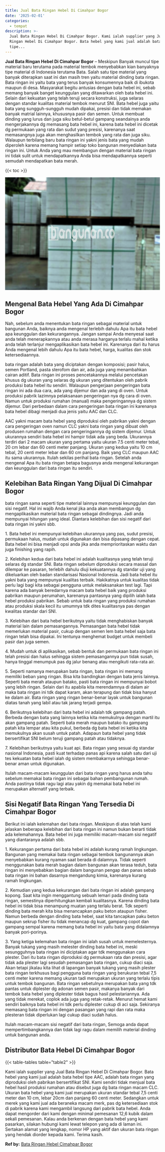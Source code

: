```yaml
---
title: Jual Bata Ringan Hebel Di Cimahpar Bogor
date: '2025-02-01'
categories:
  - tempat
description: >-
  Jual Bata Ringan Hebel Di Cimahpar Bogor. Kami ialah supplier yang Jual Bata
  Ringan Hebel Di Cimahpar Bogor. Bata hebel yang kami jual adalah bata hebel
  tipe...
---
```


**Jual Bata Ringan Hebel Di Cimahpar Bogor** – Meskipun Banyak muncul tipe material baru terutama pada material tembok menyebabkan kian banyaknya tipe material di Indonesia terutama Bata. Salah satu tipe material yang banyak diterapkan saat ini dan masih tren yaitu material dinding bata ringan. Bata ringan ini yaitu bata yang terus banyak konsumennya baik di ibukota maupun di desa. Masyarakat begitu antusias dengan bata hebel ini, sebab memang banyak banget keunggulan yang ditawarkan oleh bata hebel ini. Selain dari kekuatan yang telah teruji secara konstruksi, juga selaras dengan standar kualitas material tembok menurut SNI. Bata hebel juga yaitu bata yang sungguh-sungguh mudah dipakai, presisi dan tidak memakan banyak matrial lainnya, khususnya pasir dan semen. Untuk membuat dinding yang lurus dan juga siku betul-betul gampang seandainya anda mengerjakannya dg memasang bata hebel ini, karena bata hebel ini dicetak dg permukaan yang rata dan sudut yang presisi, karenanya saat memasangnya juga akan menghasilkan tembok yang rata dan juga siku. Walaupun terbilang baru bata ringan ini yakni jenis bata yang mudah diperoleh karena memang hampir setiap toko bangunan menyediakan bata ringan ini. Untuk Anda yang mau membangun dengan material bata ringan ini tidak sulit untuk mendapatkannya Anda bisa mendapatkannya seperti semudah mendapatkan bata merah.

{{< toc >}}

![Jual Bata Ringan Hebel Di Cimahpar Bogor](/images/jual-hebel-murah-15.png)

## Mengenal Bata Hebel Yang Ada Di Cimahpar Bogor

Nah, sebelum anda menentukan bata ringan sebagai material untuk bangunan Anda, baiknya anda mengenal terlebih dahulu Apa itu bata hebel apa keunggulan dan kekurangannya. Jangan sampai Anda menyesal saat anda telah menerapkannya atau anda merasa harganya terlalu mahal ketika anda telah terlanjur mengaplikasikan bata hebel ini. Karenanya dari itu harus Anda mengenal lebih dahulu Apa itu bata hebel, harga, kualitas dan stok ketersediaannya.

bata ringan adalah bata yang diciptakan dengan komposisi; pasir halus, semen Portland, pasta sterofom dan air, ada juga yang menambahkan cairan aditif. Bata ringan ini proses pencetakannya melalui pencetakan khusus dg ukuran yang selaras dg ukuran yang ditentukan oleh pabrik produksi bata hebel itu sendiri. Walaupun pengerjaan pengeringan bata ringan ini ada dua cara, ada yang dijemur dan ada yang di oven. Untuk produksi pabrik lazimnya pelaksanaan pengeringan nya dg cara di oven. Namun untuk produksi rumahan (manual) maka pengeringannya dg sistem dijemur. Dari perbedaan dalam cara pengeringan bata ringan ini karenanya bata hebel dibagi menjadi dua jenis yaitu AAC dan CLC.

AAC yakni macam bata hebel yang diproduksi oleh pabrikan yakni dengan cara pengeringan oven namun CLC yakni bata ringan yang dibuat oleh produsen rumahan dengan cara pengeringannya dg sistem dijemur. Untuk ukurannya sendiri bata hebel ini hampir tidak ada yang beda. Ukurannya terdiri dari 2 macam ukuran yang pertama yaitu ukuran 7.5 centi meter tebal, 20 cm lebar dan 60 centi meter panjang. Ukuran yang kedua yaitu 10 cm tebal, 20 centi meter lebar dan 60 cm panjang. Baik yang CLC maupun AAC itu sama ukurannya. Itulah sekilas perihal bata ringan. Setelah anda mengenal Apa itu bata ringan betapa bagusnya anda mengenal kekurangan dan keunggulan dari bata ringan itu sendiri.

## Kelebihan Bata Ringan Yang Dijual Di Cimahpar Bogor

bata ringan sama seperti tipe material lainnya mempunyai keunggulan dan sisi negatif. Hal ini wajib Anda kenal jika anda akan membangun dg mengaplikasikan material bata ringan sebagai dindingnya. Jadi anda mempunyai hitungan yang ideal. Diantara kelebihan dan sisi negatif dari bata ringan ini yakni sbb.

1\. Bata hebel ini mempunyai kelebihan ukurannya yang pas, sudut presisi, permukaan halus, mudah untuk digunakan dan bisa dipasang dengan cepat. Bata hebel ini bisa menjadi opsi anda jika anda memprioritaskan waktu dan juga finishing yang rapih.

2\. Kelebihan kedua dari bata hebel ini adalah kualitasnya yang telah teruji selaras dg standar SNI. Bata ringan sebelum diproduksi secara massal dan dilempar ke pasaran, terlebih dahulu diuji kekuatannya dg standar uji yang dikeluarkan oleh badan standarisasi Nasional Indonesia. Jadi bata hebel itu yakni bata yang mempunyai kualitas terbaik. Hakikatnya untuk kualitas tidak perlu lagi bagi kita sebagai pengguna untuk melaksanakan test lagi. Tapi karena ada banyak beredarnya macam bata hebel baik yang produksi pabrikan maupun perumahan, karenanya pantasnya yang dipilih ialah bata hebel produksi pabrikan. Sebab untuk bata ringan yang produksi rumahan atau produksi skala kecil itu umumnya tdk dites kualitasnya pas dengan kwalitas standar dari SNI.

3\. Kelebihan dari bata hebel berikutnya yaitu tidak menghabiskan banyak material lain dalam pemasangannya. Pemasangan bata hebel tidak memerlukan material pasir, cukup dengan semen lem bata hebel saja bata ringan telah bisa dipakai. Ini tentunya menghemat budget untuk membeli pasir dan juga semen.

4\. Mudah untuk di aplikasikan, sebab bentuk dan permukaan bata ringan ini telah presisi dan halus sehingga sistem pemasangannya pun tidak susah, hanya tinggal menumpuk pas dg jalur benang atau mengikuti rata-rata air.

5\. Seperti namanya merupakan bata ringan, bata ringan ini memang memiliki beban yang ringan. Bisa kita bandingkan dengan bata jenis lainnya. Seperti bata merah ataupun batako, pasti bata ringan ini mempunyai bobot yang lebih ringan. Selain dari itu apabila kita merendamnya di dalam air maka bata ringan ini tdk dapat karam, akan terapung dan tidak bisa hanyut ke dalam air. Bata ringan yang ringan benar-benar layak untuk bangunan diatas tanah yang labil atau tak jarang terjadi gempa.

6\. Berikutnya kelebihan dari bata hebel ini adalah tdk gampang patah. Berbeda dengan bata yang lainnya ketika kita memukulnya dengan martil itu akan gampang patah. Seperti bata merah maupun batako itu gampang patah kita lempar atau kita pukul, berbeda dg bata hebel ini ketika kita memukulnya akan susah untuk patah. Adapaun bata hebel yang tidak bersertifikat SNI belum teruji gampang patah atau tidaknya.

7\. Kelebihan berikutnya yaitu kuat api. Bata ringan yang sesuai dg standar nasional Indonesia, pasti kuat terhadap panas api karena salah satu dari uji tes kekuatan bata hebel ialah dg sistem membakarnya sehingga benar-benar aman untuk digunakan.

Itulah macam-macam keunggulan dari bata ringan yang harus anda tahu sebelum memakai bata ringan ini sebagai bahan pembangunan rumah. Anda pastinya tidak ragu lagi atau yakin dg memakai bata hebel ini merupakan alternatif yang terbaik.

## Sisi Negatif Bata Ringan Yang Tersedia Di Cimahpar Bogor

Berikut ini ialah kelemahan dari bata ringan. Meskipun di atas telah kami jelaskan beberapa kelebihan dari bata ringan ini namun bukan berarti tidak ada kelemahannya. Bata hebel ini juga memiliki macam-macam sisi negatif yang diantaranya adalah sbb.

1\. Kekurangan pertama dari bata hebel ini adalah kurang ramah lingkungan. Bangunan yang memakai bata ringan sebagai tembok bangunannya akan menyebabkan kurang nyaman saat berada di dalamnya. Tidak seperti menggunakan bata merah bagian dalam bangunan akan terasa teduh, bata ringan ini menyebabkan bagian dalam bangunan pengap dan panas sebab bata ringan ini bahan dasarnya mengandung kimia, karenanya kurang ramah lingkungan.

2\. Kemudian yang kedua kekurangan dari bata ringan ini adalah gampang kopong. Saat kita ingin menggantung sebuah lemari pada dinding bata ringan, semestinya diperhitungkan kembali kualitasnya. Karena dinding bata hebel ini tidak bisa menampung muatan yang terlalu berat. Tdk seperti dinding bata merah kita bisa menancapkan paku beton ataupun fisher. Namun berbeda dengan dinding bata hebel, saat kita tancapkan paku beton maupun sekrup fisher itu tidak menancap dg kuat, gampang copot dan gampang sempal karena memang bata hebel ini yaitu bata yang didalamnya banyak pori-porinya.

3\. Yang ketiga kelemahan bata ringan ini ialah susah untuk memelesternya. Banyak tukang yang masih melester dinding bata hebel ini, meski sesungguhnya bata ringan ini diciptakan agar tdk menggunakan cara plester. Dari itu bata ringan diproduksi dg permukaan rata dan presisi, agar tidak ada plester lagi sesudah pemasangan bata ringan, cukup diaci saja. Akan tetapi jikalau kita lihat di lapangan banyak tukang yang masih plester bata ringan terkhusus bagi pengguna bata ringan yang berukuran tebal 7,5 centi meter karena memang ukuran tadi merupakan ukuran yang terlalu tipis untuk tembok bangunan. Bata ringan sebetulnya merupakan bata yang tdk pantas untuk diplester dg adonan semen pasir, makanya banyak dari tembok bata hebel yang diplester tidak bagus hasil pelestariannya. Ada yang tidak merekat, coplok ada juga yang retak-retak. Menurut hemat kami sendiri baiknya bata hebel ini tdk perlu diplester cukup di aci saja. Sekiranya memasang bata ringan ini dengan pasangan yang rapi dan rata maka plesteran tidak diperlukan lagi cukup diaci sudah halus.

Itulah macam-macam sisi negatif dari bata ringan, Semoga anda dapat mempertimbangkannya dan tidak lagi ragu dalam memilih material dinding untuk bangunan anda.

## Distributor Bata Hebel Di Cimahpar Bogor

{{< table-tables table="table2" >}}

Kami ialah supplier yang Jual Bata Ringan Hebel Di Cimahpar Bogor. Bata hebel yang kami jual adalah bata hebel tipe AAC, adalah bata ringan yang diproduksi oleh pabrikan bersertifikat SNI. Kami sendiri tidak menjual bata hebel hasil produksi rumahan atau disebut juga dg bata ringan macam CLC. Ukuran bata hebel yang kami jual merupakan ukuran standar tebal 7,5 centi meter dan 10 cm, lebar 20cm dan panjang 60 centi meter. Sedangkan untuk merek yang kami jual ada beraneka macam merk, pas dg ketersediaan stok di pabrik karena kami mengambil langsung dari pabrik bata hebel. Anda dapat mengorder dari kami dengan minimal pemesanan 12,6 kubik dalam sekali pemesanan. Kalau anda berkenan dengan bata hebel yang kami pasarkan, silakan hubungi kami lewat telepon yang ada di laman ini. Sertakan alamat yang lengkap, nomor HP yang aktif dan ukuran bata ringan yang hendak diorder kepada kami. Terima kasih.

**Ref by:** [Bata Ringan Hebel Cimahpar Bogor](https://id.wikipedia.org/wiki/Bata)
